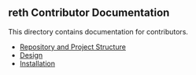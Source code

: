 ## reth Contributor Documentation

This directory contains documentation for contributors.

- [Repository and Project Structure](./repo)
- [Design](./design)
- [Installation](./installation)